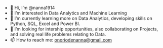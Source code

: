 - 👋 Hi, I’m @nanna1914
- 👀 I’m interested in Data Analytics and Machine Learning
- 🌱 I’m currently learning more on Data Analytics, developing skills on Python, SQL, Excel and Power BI.
- 💞️ I’m looking for intership opportunities, also collaborating on Projects, and solving real life problems relating to Data.
- 📫 How to reach me: onoriodenanna@gmail.com

<!---
nanna1914/nanna1914 is a ✨ special ✨ repository because its `README.md` (this file) appears on your GitHub profile.
You can click the Preview link to take a look at your changes.
--->
